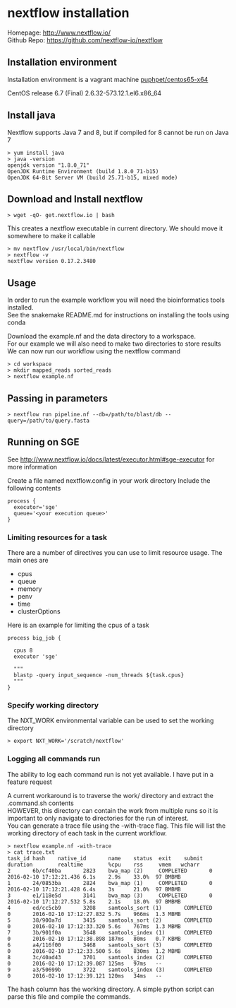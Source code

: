# nextflow installation

Homepage: http://www.nextflow.io/  
Github Repo: https://github.com/nextflow-io/nextflow

## Installation environment

Installation environment is a vagrant machine  [puphpet/centos65-x64](https://atlas.hashicorp.com/puphpet/boxes/centos65-x64)

CentOS release 6.7 (Final)  2.6.32-573.12.1.el6.x86_64

## Install java 

Nextflow supports Java 7 and 8, but if compiled for 8 cannot be run on Java 7

```
> yum install java
> java -version
openjdk version "1.8.0_71"
OpenJDK Runtime Environment (build 1.8.0_71-b15)
OpenJDK 64-Bit Server VM (build 25.71-b15, mixed mode)
```

## Download and Install nextflow
```
> wget -qO- get.nextflow.io | bash
```
This creates a nextflow executable in current directory.
We should move it somewhere to make it callable
```
> mv nextflow /usr/local/bin/nextflow
> nextflow -v
nextflow version 0.17.2.3480
```

## Usage

In order to run the example workflow you will need the bioinformatics tools installed.  
See the snakemake README.md for instructions on installing the tools using conda

Download the example.nf and the data directory to a workspace.  
For our example we will also need to make two directories to store results  
We can now run our workflow using the nextflow command  
```
> cd workspace
> mkdir mapped_reads sorted_reads
> nextflow example.nf
```

## Passing in parameters
```
> nextflow run pipeline.nf --db=/path/to/blast/db --query=/path/to/query.fasta
```
## Running on SGE

See http://www.nextflow.io/docs/latest/executor.html#sge-executor for more information

Create a file named nextflow.config in your work directory
Include the following contents

```
process {
  executor='sge'
  queue='<your execution queue>'
}
```

### Limiting resources for a task

There are a number of directives you can use to limit resource usage. The main ones are
- cpus
- queue
- memory
- penv
- time
- clusterOptions

Here is an example for limiting the cpus of a task

```
process big_job {

  cpus 8
  executor 'sge'

  """
  blastp -query input_sequence -num_threads ${task.cpus}
  """
}
```

### Specify working directory

The NXT_WORK environmental variable can be used to set the working directory
```
> export NXT_WORK='/scratch/nextflow'
```

### Logging all commands run

The ability to log each command run is not yet available. I have put in a feature request

A current workaround is to traverse the work/ directory and extract the .command.sh contents  
HOWEVER, this directory can contain the work from multiple runs so it is important to only navigate to directories for the run of interest.  
You can generate a trace file using the -with-trace flag. This file will list the working directory of each task in the current workflow.
```
> nextflow example.nf -with-trace
> cat trace.txt
task_id hash    native_id       name    status  exit    submit  duration        realtime        %cpu    rss     vmem   wcharr
2       6b/cf40ba       2823    bwa_map (2)     COMPLETED       0       2016-02-10 17:12:21.436 6.1s    2.9s    33.0%  97 BMBMB
1       24/0853ba       2824    bwa_map (1)     COMPLETED       0       2016-02-10 17:12:21.428 6.4s    3s      21.0%  97 BMBMB
3       e1/118e5d       3141    bwa_map (3)     COMPLETED       0       2016-02-10 17:12:27.532 5.8s    2.1s    18.0%  97 BMBMB
4       ed/cc5cb9       3208    samtools_sort (1)       COMPLETED       0       2016-02-10 17:12:27.832 5.7s    966ms  1.3 MBMB
5       38/900a7d       3415    samtools_sort (2)       COMPLETED       0       2016-02-10 17:12:33.320 5.6s    767ms  1.3 MBMB
7       3b/901f0a       3648    samtools_index (1)      COMPLETED       0       2016-02-10 17:12:38.898 187ms   80ms   0.7 KBMB
6       a4/116f00       3468    samtools_sort (3)       COMPLETED       0       2016-02-10 17:12:33.500 5.6s    830ms  1.2 MBMB
8       3c/40ad43       3701    samtools_index (2)      COMPLETED       0       2016-02-10 17:12:39.087 125ms   97ms   --
9       a3/50699b       3722    samtools_index (3)      COMPLETED       0       2016-02-10 17:12:39.121 120ms   34ms   --
```

The hash column has the working directory. A simple python script can parse this file and compile the commands.
